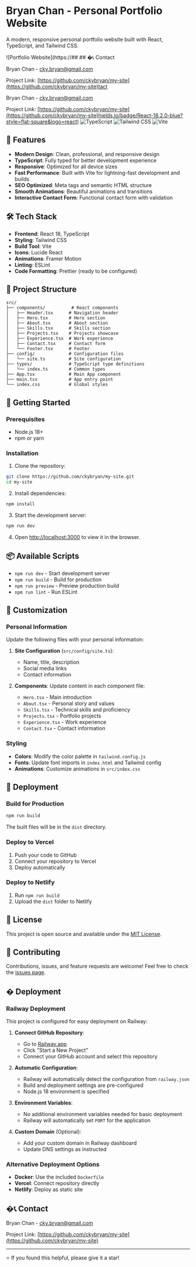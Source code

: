 # Bryan Chan - Personal Portfolio Website

A modern, responsive personal portfolio website built with React, TypeScript, and Tailwind CSS.

![Portfolio Website](https://## ## �📞 Contact

Bryan Chan - [cky.bryan@gmail.com](mailto:cky.bryan@gmail.com)

Project Link: [https://github.com/ckybryan/my-site](https://github.com/ckybryan/my-site)tact

Bryan Chan - [cky.bryan@gmail.com](mailto:cky.bryan@gmail.com)

Project Link: [https://github.com/ckybryan/my-site](https://github.com/ckybryan/my-site)hields.io/badge/React-18.2.0-blue?style=flat-square&logo=react)
![TypeScript](https://img.shields.io/badge/TypeScript-5.0.2-blue?style=flat-square&logo=typescript)
![Tailwind CSS](https://img.shields.io/badge/Tailwind_CSS-3.3.0-blue?style=flat-square&logo=tailwindcss)
![Vite](https://img.shields.io/badge/Vite-5.4.10-green?style=flat-square&logo=vite)

## 🚀 Features

- **Modern Design**: Clean, professional, and responsive design
- **TypeScript**: Fully typed for better development experience
- **Responsive**: Optimized for all device sizes
- **Fast Performance**: Built with Vite for lightning-fast development and builds
- **SEO Optimized**: Meta tags and semantic HTML structure
- **Smooth Animations**: Beautiful animations and transitions
- **Interactive Contact Form**: Functional contact form with validation

## 🛠️ Tech Stack

- **Frontend**: React 18, TypeScript
- **Styling**: Tailwind CSS
- **Build Tool**: Vite
- **Icons**: Lucide React
- **Animations**: Framer Motion
- **Linting**: ESLint
- **Code Formatting**: Prettier (ready to be configured)

## 📁 Project Structure

```
src/
├── components/          # React components
│   ├── Header.tsx      # Navigation header
│   ├── Hero.tsx        # Hero section
│   ├── About.tsx       # About section
│   ├── Skills.tsx      # Skills section
│   ├── Projects.tsx    # Projects showcase
│   ├── Experience.tsx  # Work experience
│   ├── Contact.tsx     # Contact form
│   └── Footer.tsx      # Footer
├── config/             # Configuration files
│   └── site.ts         # Site configuration
├── types/              # TypeScript type definitions
│   └── index.ts        # Common types
├── App.tsx             # Main App component
├── main.tsx            # App entry point
└── index.css           # Global styles
```

## 🚀 Getting Started

### Prerequisites

- Node.js 18+ 
- npm or yarn

### Installation

1. Clone the repository:
```bash
git clone https://github.com/ckybryan/my-site.git
cd my-site
```

2. Install dependencies:
```bash
npm install
```

3. Start the development server:
```bash
npm run dev
```

4. Open [http://localhost:3000](http://localhost:3000) to view it in the browser.

## 📦 Available Scripts

- `npm run dev` - Start development server
- `npm run build` - Build for production
- `npm run preview` - Preview production build
- `npm run lint` - Run ESLint

## 🎨 Customization

### Personal Information

Update the following files with your personal information:

1. **Site Configuration** (`src/config/site.ts`):
   - Name, title, description
   - Social media links
   - Contact information

2. **Components**: Update content in each component file:
   - `Hero.tsx` - Main introduction
   - `About.tsx` - Personal story and values
   - `Skills.tsx` - Technical skills and proficiency
   - `Projects.tsx` - Portfolio projects
   - `Experience.tsx` - Work experience
   - `Contact.tsx` - Contact information

### Styling

- **Colors**: Modify the color palette in `tailwind.config.js`
- **Fonts**: Update font imports in `index.html` and Tailwind config
- **Animations**: Customize animations in `src/index.css`

## 🚀 Deployment

### Build for Production

```bash
npm run build
```

The built files will be in the `dist` directory.

### Deploy to Vercel

1. Push your code to GitHub
2. Connect your repository to Vercel
3. Deploy automatically

### Deploy to Netlify

1. Run `npm run build`
2. Upload the `dist` folder to Netlify

## 📝 License

This project is open source and available under the [MIT License](LICENSE).

## 🤝 Contributing

Contributions, issues, and feature requests are welcome! Feel free to check the [issues page](https://github.com/ckybryan/my-site/issues).

## � Deployment

### Railway Deployment

This project is configured for easy deployment on Railway:

1. **Connect GitHub Repository**:
   - Go to [Railway.app](https://railway.app)
   - Click "Start a New Project"
   - Connect your GitHub account and select this repository

2. **Automatic Configuration**:
   - Railway will automatically detect the configuration from `railway.json`
   - Build and deployment settings are pre-configured
   - Node.js 18 environment is specified

3. **Environment Variables**:
   - No additional environment variables needed for basic deployment
   - Railway will automatically set `PORT` for the application

4. **Custom Domain** (Optional):
   - Add your custom domain in Railway dashboard
   - Update DNS settings as instructed

### Alternative Deployment Options

- **Docker**: Use the included `Dockerfile`
- **Vercel**: Connect repository directly
- **Netlify**: Deploy as static site

## �📞 Contact

Bryan Chan - [cky.bryan@gmail.com](mailto:cky.bryan@gmail.com)

Project Link: [https://github.com/ckybryan/my-site](https://github.com/ckybryan/my-site)

---

⭐️ If you found this helpful, please give it a star!
